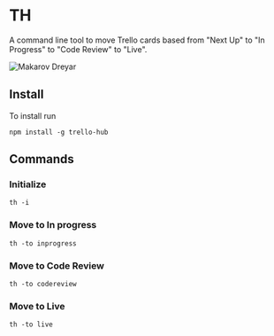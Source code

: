 # TH

A command line tool to move Trello cards based from "Next Up" to "In Progress" to "Code Review" to "Live".

![Makarov Dreyar](http://i451.photobucket.com/albums/qq237/Jasin_Stiner/Makarov_by_ga4000.jpg)

## Install

To install run

```
npm install -g trello-hub
```

## Commands

### Initialize

```
th -i
```

### Move to In progress

```
th -to inprogress
```

### Move to Code Review

```
th -to codereview
```

### Move to Live

```
th -to live
```
